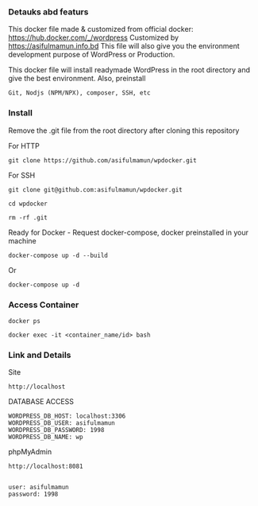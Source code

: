 
### Detauks abd featurs

This docker file made & customized from official docker: https://hub.docker.com/_/wordpress
Customized by https://asifulmamun.info.bd
This file will also give you the environment development purpose of WordPress or Production.

This docker file will install readymade WordPress in the root directory and give the best environment. Also, preinstall
```
Git, Nodjs (NPM/NPX), composer, SSH, etc
```

### Install

Remove the .git file from the root directory after cloning this repository

For HTTP
```
git clone https://github.com/asifulmamun/wpdocker.git
```
For SSH
```
git clone git@github.com:asifulmamun/wpdocker.git
```

```
cd wpdocker
```

```
rm -rf .git
```

Ready for Docker - Request docker-compose, docker preinstalled in your machine
```
docker-compose up -d --build
```
Or
```
docker-compose up -d
```

### Access Container
```
docker ps

docker exec -it <container_name/id> bash
```

### Link and Details


Site
```
http://localhost

```

DATABASE ACCESS
```
WORDPRESS_DB_HOST: localhost:3306
WORDPRESS_DB_USER: asifulmamun
WORDPRESS_DB_PASSWORD: 1998
WORDPRESS_DB_NAME: wp
```

phpMyAdmin
```
http://localhost:8081


user: asifulmamun
password: 1998
```
